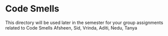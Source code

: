 # Code Smells
This directory will be used later in the semester for your group assignments related to Code Smells
Afsheen, Sid, Vrinda, Aditi, Nedu, Tanya
